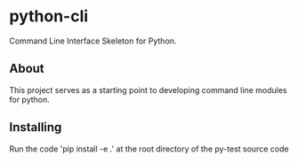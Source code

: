 # python-cli

Command Line Interface Skeleton for Python.

## About

This project serves as a starting point to developing command line modules for python.

## Installing
Run the code 'pip install -e .' at the root directory of the py-test source code

